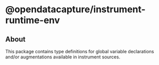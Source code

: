 # @opendatacapture/instrument-runtime-env

## About

This package contains type definitions for global variable declarations and/or augmentations available in instrument sources.
